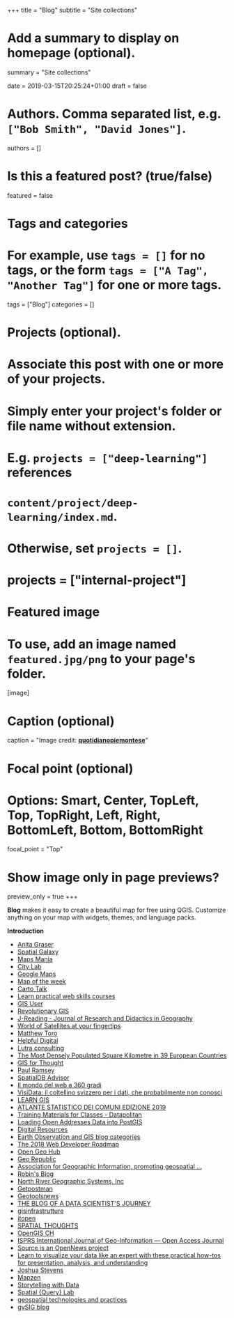 +++
title = "Blog"
subtitle = "Site collections"

# Add a summary to display on homepage (optional).
summary = "Site collections"

date = 2019-03-15T20:25:24+01:00
draft = false

# Authors. Comma separated list, e.g. `["Bob Smith", "David Jones"]`.
authors = []

# Is this a featured post? (true/false)
featured = false

# Tags and categories
# For example, use `tags = []` for no tags, or the form `tags = ["A Tag", "Another Tag"]` for one or more tags.
tags = ["Blog"]
categories = []

# Projects (optional).
#   Associate this post with one or more of your projects.
#   Simply enter your project's folder or file name without extension.
#   E.g. `projects = ["deep-learning"]` references
#   `content/project/deep-learning/index.md`.
#   Otherwise, set `projects = []`.
# projects = ["internal-project"]

# Featured image
# To use, add an image named `featured.jpg/png` to your page's folder.
[image]
  # Caption (optional)
  caption = "Image credit: [**quotidianopiemontese**](http://web.quotidianopiemontese.it/dallaredazione/2015/10/30/i-blog-di-qp-si-rinnovano/)"

  # Focal point (optional)
  # Options: Smart, Center, TopLeft, Top, TopRight, Left, Right, BottomLeft, Bottom, BottomRight
  focal_point = "Top"

  # Show image only in page previews?
  preview_only = true
+++

**Blog** makes it easy to create a beautiful map for free using QGIS. Customize anything on your map with widgets, themes, and language packs.



**Introduction**

- [Anita Graser](https://anitagraser.com/)
- [Spatial Galaxy](http://spatialgalaxy.net/)
- [Maps Mania](http://scrubbrush-maprap.blogspot.com/)
- [City Lab](https://www.citylab.com/posts/maps/)
- [Google Maps](https://www.blog.google/products/maps/)
- [Map of the week](https://mapoftheweek.blogspot.com/)
- [Carto Talk](http://www.cartotalk.com/)
- [Learn practical web skills courses](http://www.raybo.org/)
- [GIS User](http://gisuser.com/)
- [Revolutionary GIS](https://revolutionarygis.wordpress.com/)
- [J-Reading - Journal of Research and Didactics in Geography](http://www.j-reading.org/index.php/geography/index)
- [World of Satellites at your fingertips](https://satbeams.com/)
- [Matthew Toro](https://matthewtoro.com/blog/)
- [Helpful Digital](https://helpfuldigital.com/)
- [Lutra consulting](https://www.lutraconsulting.co.uk/)
- [The Most Densely Populated Square Kilometre in 39 European Countries](http://www.statsmapsnpix.com/2018/01/the-most-densely-populated-square.html)
- [GIS for Thought](https://gisforthought.com/loading-natural-earth-data-to-postgis-postgresql/)
- [Paul Ramsey](http://blog.cleverelephant.ca/writings)
- [SpatialDB Advisor](http://spatialdbadvisor.com/postgis_tips_tricks)
- [Il mondo del web a 360 gradi](https://www.luigisabbetti.it/)
- [VisiData: il coltellino svizzero per i dati, che probabilmente non conosci](https://medium.com/tantotanto/visidata-il-coltellino-svizzero-per-i-dati-che-probabilmente-non-conosci-2209ffd4fa39)
- [LEARN GIS](http://learngis.uk/)
- [ATLANTE STATISTICO DEI COMUNI EDIZIONE 2019](https://www.istat.it/it/archivio/227189)
- [Training Materials for Classes - Datapolitan](http://training.datapolitan.com/#intro-open-data)
- [Loading Open Addresses Data into PostGIS](https://experimentalcraft.wordpress.com/)
- [Digital Resources](https://oup-arc.com/)
- [Earth Observation and GIS blog categories](http://www.acgeospatial.co.uk/)
- [The 2018 Web Developer Roadmap](https://codeburst.io/the-2018-web-developer-roadmap-826b1b806e8d)
- [Open Geo Hub](https://opengeohub.org/)
- [Geo Republic](https://georepublic.info/en/blog/)
- [Association for Geographic Information, promoting geospatial ...](https://www.agi.org.uk/)
- [Robin's Blog](http://blog.rtwilson.com/category/academic/gis/)
- [North River Geographic Systems, Inc](https://www.northrivergeographic.com/)
- [Getpostman](https://blog.getpostman.com/)
- [Geotoolsnews](http://geotoolsnews.blogspot.com/)
- [THE BLOG OF A DATA SCIENTIST'S JOURNEY](https://www.jddata22.com/)
- [gisinfrastrutture](http://www.gisinfrastrutture.it/)
- [itopen](https://www.itopen.it/)
- [SPATIAL THOUGHTS](https://spatialthoughts.com/)
- [OpenGIS CH](https://new.opengis.ch/tech-blog/)
- [ISPRS International Journal of Geo-Information — Open Access Journal](https://www.mdpi.com/journal/ijgi)
- [Source is an OpenNews project](https://source.opennews.org/search/?q=GIS)
- [Learn to visualize your data like an expert with these practical how-tos for presentation, analysis, and understanding](https://flowingdata.com/category/tutorials/)
- [Joshua Stevens](http://www.joshuastevens.net/blog/)
- [Mapzen](https://www.mapzen.com/blog/)
- [Storytelling with Data](http://www.storytellingwithdata.com/)
- [Spatial {Query} Lab](http://spatialquerylab.com/news/)
- [geospatial technologies and practices](http://blog.geomusings.com/author/billdollins/)
- [gvSIG blog](https://blog.gvsig.org/)
